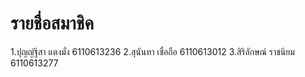 # รายชื่อสมาชิค
1.ปุญญ์ฐิสา แตงมั่ง 6110613236
2.สุนันทา เชื่อถือ 6110613012
3.สิริลักษณ์ ราชนิยม 6110613277
